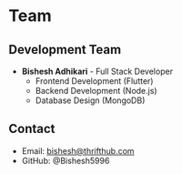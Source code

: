 # Team

## Development Team
- **Bishesh Adhikari** - Full Stack Developer
  - Frontend Development (Flutter)
  - Backend Development (Node.js)
  - Database Design (MongoDB)

## Contact
- Email: bishesh@thrifthub.com
- GitHub: @Bishesh5996

